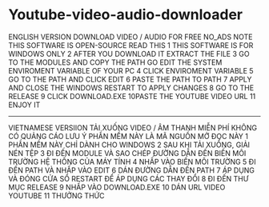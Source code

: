 # Youtube-video-audio-downloader
ENGLISH VERSION
DOWNLOAD VIDEO / AUDIO FOR FREE  NO_ADS NOTE THIS SOFTWARE IS OPEN-SOURCE
READ THIS
1 THIS SOFTWARE IS FOR WINDOWS ONLY
2 AFTER YOU DOWNLOAD IT EXTRACT THE FILE 
3 GO TO THE MODULES AND COPY THE PATH GO EDIT THE SYSTEM  ENVIROMENT VARIABLE OF YOUR PC
4 CLICK ENVIROMENT VARIABLE
5 GO TO THE PATH AND CLICK EDIT 
6 PASTE THE PATH TO PATH
7 APPLY AND CLOSE THE WINDOWS RESTART TO APPLY CHANGES
8 GO TO THE RELEASE 
9 CLICK DOWNLOAD.EXE 
10PASTE THE YOUTUBE VIDEO URL
11 ENJOY IT
_______________________________
VIETNAMESE VERSIION
TẢI XUỐNG VIDEO / ÂM THANH MIỄN PHÍ KHÔNG CÓ QUẢNG CÁO LƯU Ý PHẦN MỀM NÀY LÀ MÃ NGUỒN MỞ
ĐỌC NÀY
1 PHẦN MỀM NÀY CHỈ DÀNH CHO WINDOWS
2 SAU KHI TẢI XUỐNG, GIẢI NÉN TỆP
3 ĐI ĐẾN MODULE VÀ SAO CHÉP ĐƯỜNG DẪN ĐẾN BIẾN MÔI TRƯỜNG HỆ THỐNG CỦA MÁY TÍNH
4 NHẤP VÀO BIẾN MÔI TRƯỜNG
5 ĐI ĐẾN PATH VÀ NHẤP VÀO EDIT
6 DÁN ĐƯỜNG DẪN ĐẾN PATH
7 ÁP DỤNG VÀ ĐÓNG CỬA SỔ RESTART ĐỂ ÁP DỤNG CÁC THAY ĐỔI
8 ĐI ĐẾN THƯ MỤC RELEASE
9 NHẤP VÀO DOWNLOAD.EXE
10 DÁN URL VIDEO YOUTUBE
11 THƯỞNG THỨC
